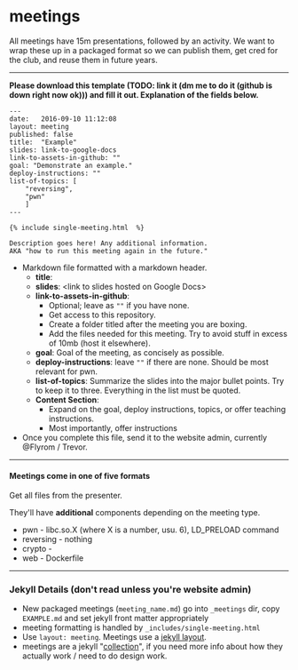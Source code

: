 # meetings
All meetings have 15m presentations, followed by an activity. We want to
wrap these up in a packaged format so we can publish them, get cred for the
club, and reuse them in future years.

---

**Please download this template (TODO: link it (dm me to do it (github is down right now ok))) and fill it out. Explanation of the fields below.** 
```
---
date:   2016-09-10 11:12:08
layout: meeting
published: false
title:  "Example"
slides: link-to-google-docs
link-to-assets-in-github: ""
goal: "Demonstrate an example."
deploy-instructions: ""
list-of-topics: [
	"reversing",
	"pwn"
	]
---

{% include single-meeting.html  %}

Description goes here! Any additional information.
AKA "how to run this meeting again in the future."
```

* Markdown file formatted with a markdown header.
	* **title**: 
	* **slides**: \<link to slides hosted on Google Docs\>
	* **link-to-assets-in-github**:
		* Optional; leave as `""` if you have none.
		* Get access to this repository. 
		* Create a folder titled after the meeting you are boxing.
		* Add the files needed for this meeting. Try to avoid stuff in
		excess of 10mb (host it elsewhere).
	* **goal**: Goal of the meeting, as concisely as possible.
	* **deploy-instructions**: leave `""` if there are none. Should be most
	relevant for pwn.
	* **list-of-topics**: Summarize the slides into the major bullet points.
	Try to keep it to three. Everything in the list must be quoted.
	* **Content Section**:
		* Expand on the goal, deploy instructions, topics, or offer
		teaching instructions.
		* Most importantly, offer instructions 
* Once you complete this file, send it to the
	website admin, currently @Flyrom / Trevor.

---

#### Meetings come in one of five formats
Get all files from the presenter.

They'll have **additional** components depending on the meeting type.
 * pwn - libc.so.X (where X is a number, usu. 6), LD_PRELOAD command
 * reversing - nothing
 * crypto - 
 * web - Dockerfile

---

### Jekyll Details (don't read unless you're website admin)

* New packaged meetings (`meeting_name.md`) go into `_meetings` dir, copy
`EXAMPLE.md` and set jekyll front matter appropriately
* meeting formatting is handled by `_includes/single-meeting.html`
* Use `layout: meeting`. Meetings use a [jekyll layout](https://jekyllrb.com/docs/layouts/).
* meetings are a jekyll
"[collection](https://jekyllrb.com/docs/collections/)", if you need more
info about how they actually work / need to do design work.
